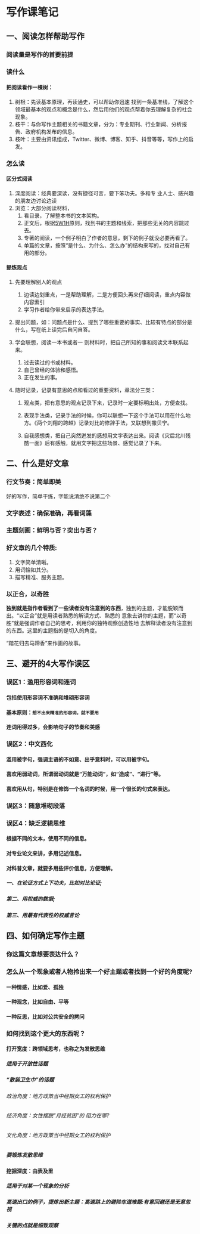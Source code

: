 # **写作课笔记**

## 一、阅读怎样帮助写作

### 阅读量是写作的首要前提
### 读什么

#### 把阅读看作一棵树：
1. 树根：先读基本原理，再读通史，可以帮助你迅速 找到一条基准线，了解这个领域最基本的观点和概念是什么，然后用他们的观点帮着你去理解复杂的社会现象。
2. 枝干：与你写作主题相关的书籍文章，分为：专业期刊、行业新闻、分析报告、政府机构发布的信息。
3. 枝叶：主要由资讯组成，Twitter、微博、博客、知乎、抖音等等，写作上的启发。

### 怎么读
#### 区分式阅读
1. 深度阅读：经典要深读，没有捷径可言，要下笨功夫。多和专 业人士、感兴趣的朋友边讨论边读
2. 浏览：大部分阅读材料，
    1. 看目录，了解整本书的文本架构。
    2. 正文后，根据[5W1H]()原则，找到书的主题和线索，把那些无关的内容跳过去。
    3. 专著的阅读，一个例子明白了作者的意思，剩下的例子就没必要再看了。
    4. 单篇的文章，按照“是什么、为什么、怎么办”的结构来写的，找对自己有用的部分。

#### 提炼观点
1. 先要理解别人的观点
    1. 边读边划重点，一是帮助理解，二是方便回头再来仔细阅读，重点内容做内容索引
    2. 学习作者给你带来启示的表达手法。
    
2. 提出问题，如：问题点是什么、提到了哪些重要的事实、比较有特点的部分是什么，写在纸上读完后自问自答。


3. 学会联想，阅读一本书或者一 则材料时，把自己所知的事和阅读文本联系起来。

   1. 过去读过的书或材料。
   2. 自己曾经的体验和感悟。
   3. 正在发生的事。

4. 随时记录，记录有意思的点和看过的重要资料，章法分三类：

   1. 观点类，把有意思的观点记录下来，记录时一定要标明出处，方便查找。

   2. 表现手法类，记录手法的时候，你可以联想一下这个手法可以用在什么地方。《两个刘翔的跨越》记录对比的修辞手法，又联想到撒贝宁。

   3. 自我感想类，把自己突然迸发的感想用文字表达出来。阅读《灾后北川残酷一面》后有感触，就用文字把这些场景、感觉记录了下来。

## 二、什么是好文章

### 行文节奏：简单即美
好的写作，简单干练，字能说清绝不说第二个

### 文字表述：确保准确，再看词藻


### 主题刻画：鲜明与否？突出与否？


### 好文章的几个特质:

1. 文字简单清晰。
2. 用词恰如其分。
3. 描写精准、服务主题。

### 以正合，以奇胜

**独到就是指作者看到了一些读者没有注意到的东西**，独到的主题，才能脱颖而出。“以正合”就是用读者熟悉的解读方式、熟悉的 意象去讲你的主题，而“以奇胜”就是强调作者自己的思考，利用你的独特观察创造性地 去解释读者没有注意到的东西。这里的主题指的是切入的角度。

“踏花归去马蹄香”来作画的故事。


## 三、避开的4大写作误区

### 误区1：滥用形容词和连词

#### 包括使用形容词不准确和堆砌形容词
#### 基本原则：**`想不出来精准的形容词，就不要用`**
#### 连词用得过多，会影响句子的节奏和美感

### 误区2：中文西化
#### 滥用被字句，强调主语的不如意、出乎意料时，可以用被字句。
#### 喜欢用弱动词，所谓弱动词就是“万能动词”，如“造成”、“进行”等。
#### 喜欢用从句，特别是在修饰一个名词的时候，用一个很长的句式来表达。

### 误区3：随意堆砌段落

### 误区4：缺乏逻辑思维

#### 根据不同的文本，使用不同的信息。
#### 对专业论文来讲，多用记述信息。
#### 对科普文章，就要多用些评价信息，方便理解。
##### 一、在论证方式上下功夫，比如对比论证; 
##### 第二、用权威的数据; 
##### 第三、用最有代表性的权威言论

## 四、如何确定写作主题

### 你这篇文章想要表达什么？
### 怎么从一个现象或者人物拎出来一个好主题或者找到一个好的角度呢?
#### 一种情感，比如爱、孤独
#### 一种观念，比如自由、平等
#### 一种反思，比如对公共安全的拷问

### 如何找到这个更大的东西呢？
#### 打开宽度：跨领域思考，也称之为发散思维
##### 适用于开放性话题

##### “散装卫生巾”的话题
###### 政治角度：地方政策当中经期女工的权利保护
###### 经济角度：女性摆脱“月经贫困”的 阻力在哪?
###### 文化角度：地方政策当中经期女工的权利保护
##### 要锻炼发散思维
#### 挖掘深度：由表及里
##### 适用于对某一个现象的分析

##### 高速出口的例子，提炼出新主题：高速路上的避险车道难题:有意回避还是无意忽视
##### 关键的点就是细致观察